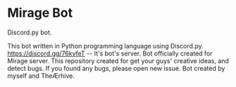 # Mirage Bot
Discord.py bot.


This bot written in Python programming language using Discord.py.
https://discord.gg/76kvfeT -- It's bot's server. Bot officially created for Mirage server.
This repository created for get your guys' creative ideas, and detect bugs.
If you found any bugs, please open new issue.
Bot created by myself and TheÆrhive.
